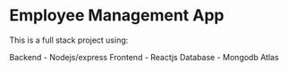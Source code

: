 # Employee Management App

This is a full stack project using:

Backend - Nodejs/express
Frontend - Reactjs
Database - Mongodb Atlas

